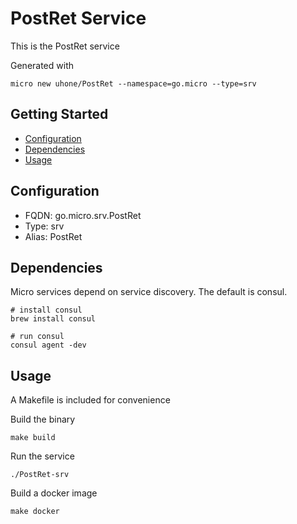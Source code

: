 # PostRet Service

This is the PostRet service

Generated with

```
micro new uhone/PostRet --namespace=go.micro --type=srv
```

## Getting Started

- [Configuration](#configuration)
- [Dependencies](#dependencies)
- [Usage](#usage)

## Configuration

- FQDN: go.micro.srv.PostRet
- Type: srv
- Alias: PostRet

## Dependencies

Micro services depend on service discovery. The default is consul.

```
# install consul
brew install consul

# run consul
consul agent -dev
```

## Usage

A Makefile is included for convenience

Build the binary

```
make build
```

Run the service
```
./PostRet-srv
```

Build a docker image
```
make docker
```